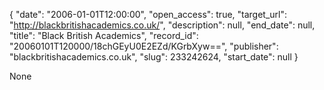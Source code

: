 {
  "date": "2006-01-01T12:00:00", 
  "open_access": true, 
  "target_url": "http://blackbritishacademics.co.uk/", 
  "description": null, 
  "end_date": null, 
  "title": "Black British Academics", 
  "record_id": "20060101T120000/18chGEyU0E2EZd/KGrbXyw==", 
  "publisher": "blackbritishacademics.co.uk", 
  "slug": 233242624, 
  "start_date": null
}

None